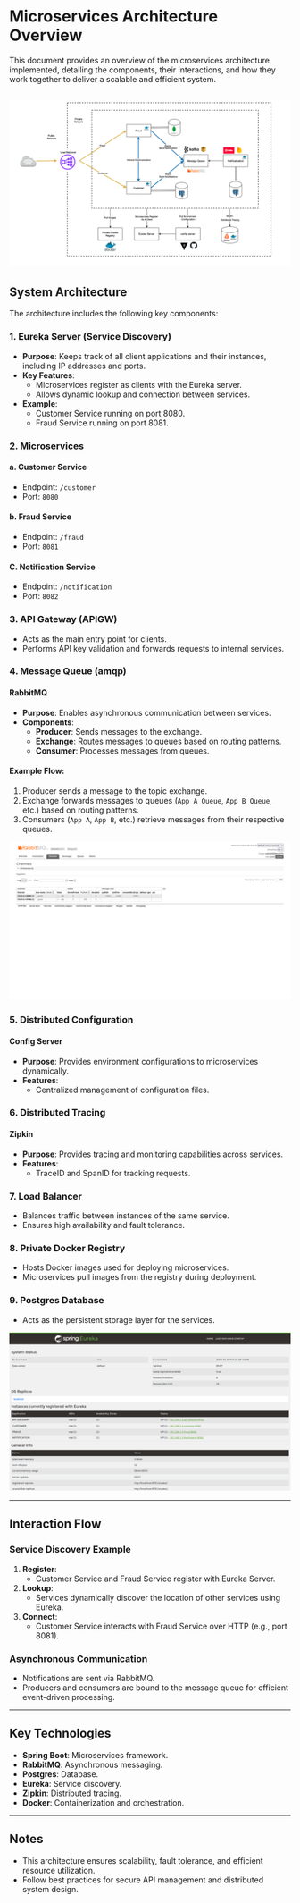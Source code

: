# Microservices Architecture Overview

This document provides an overview of the microservices architecture implemented, detailing the components, their interactions, and how they work together to deliver a scalable and efficient system.

![](microservices.png)
---

## System Architecture
The architecture includes the following key components:

### 1. **Eureka Server** (Service Discovery)
- **Purpose**: Keeps track of all client applications and their instances, including IP addresses and ports.
- **Key Features**:
    - Microservices register as clients with the Eureka server.
    - Allows dynamic lookup and connection between services.
- **Example**:
    - Customer Service running on port 8080.
    - Fraud Service running on port 8081.

### 2. **Microservices**
#### a. Customer Service
- Endpoint: `/customer`
- Port: `8080`

#### b. Fraud Service
- Endpoint: `/fraud`
- Port: `8081`

#### C. Notification Service
- Endpoint: `/notification`
- Port: `8082`

### 3. **API Gateway (APIGW)**
- Acts as the main entry point for clients.
- Performs API key validation and forwards requests to internal services.


### 4. **Message Queue (amqp)**
#### RabbitMQ
- **Purpose**: Enables asynchronous communication between services.
- **Components**:
    - **Producer**: Sends messages to the exchange.
    - **Exchange**: Routes messages to queues based on routing patterns.
    - **Consumer**: Processes messages from queues.

#### Example Flow:
1. Producer sends a message to the topic exchange.
2. Exchange forwards messages to queues (`App A Queue`, `App B Queue`, etc.) based on routing patterns.
3. Consumers (`App A`, `App B`, etc.) retrieve messages from their respective queues.

![](RabbitMQ.png)

### 5. **Distributed Configuration**
#### Config Server
- **Purpose**: Provides environment configurations to microservices dynamically.
- **Features**:
    - Centralized management of configuration files.

### 6. **Distributed Tracing**
#### Zipkin
- **Purpose**: Provides tracing and monitoring capabilities across services.
- **Features**:
    - TraceID and SpanID for tracking requests.

### 7. **Load Balancer**
- Balances traffic between instances of the same service.
- Ensures high availability and fault tolerance.

### 8. **Private Docker Registry**
- Hosts Docker images used for deploying microservices.
- Microservices pull images from the registry during deployment.

### 9. **Postgres Database**
- Acts as the persistent storage layer for the services.

![](Eureka.png)

---

## Interaction Flow
### Service Discovery Example
1. **Register**:
    - Customer Service and Fraud Service register with Eureka Server.
2. **Lookup**:
    - Services dynamically discover the location of other services using Eureka.
3. **Connect**:
    - Customer Service interacts with Fraud Service over HTTP (e.g., port 8081).

### Asynchronous Communication
- Notifications are sent via RabbitMQ.
- Producers and consumers are bound to the message queue for efficient event-driven processing.

---

## Key Technologies
- **Spring Boot**: Microservices framework.
- **RabbitMQ**: Asynchronous messaging.
- **Postgres**: Database.
- **Eureka**: Service discovery.
- **Zipkin**: Distributed tracing.
- **Docker**: Containerization and orchestration.

---

## Notes
- This architecture ensures scalability, fault tolerance, and efficient resource utilization.
- Follow best practices for secure API management and distributed system design.
